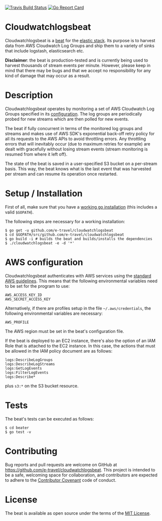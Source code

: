 [![Travis Build Status](https://travis-ci.org/e-travel/cloudwatchlogsbeat.svg?branch=master)](https://travis-ci.org/e-travel/cloudwatchlogsbeat)
[![Go Report
Card](https://goreportcard.com/badge/github.com/e-travel/cloudwatchlogsbeat)](https://goreportcard.com/report/github.com/e-travel/cloudwatchlogsbeat)

# Cloudwatchlogsbeat

Cloudwatchlogsbeat is a [beat](https://www.elastic.co/products/beats) for
the [elastic stack](https://www.elastic.co/products). Its purpose is
to harvest data from AWS Cloudwatch Log Groups and ship them to a
variety of sinks that include logstash, elasticsearch etc.

**Disclaimer**: the beat is production-tested and is currently being
used to harvest thousands of stream events per minute. However, please
keep in mind that there may be bugs and that we accept no
responsibility for any kind of damage that may occur as a result.

# Description

Cloudwatchlogsbeat operates by monitoring a set of AWS Cloudwatch Log
Groups specified in
its [configuration](cloudwatchlogsbeat.full.yml). The log groups are
periodically probed for new streams which are then polled for new
events.

The beat if fully concurrent in terms of the monitored log groups and
streams and makes use of AWS SDK's exponential back-off retry policy
for all its requests to the AWS APIs to avoid throttling errors. Any
throttling errors that will inevitably occur (due to maximum retries
for example) are dealt with gracefully without losing stream events
(stream monitoring is resumed from where it left off).

The state of the beat is saved in a user-specified S3 bucket on a
per-stream basis. This way, the beat knows what is the last event that
was harvested per stream and can resume its operation once restarted.

# Setup / Installation

First of all, make sure that you have
a [working go installation](https://golang.org/doc/install) (this
includes a valid `$GOPATH`).

The following steps are necessary for a working installation:

    $ go get -u github.com/e-travel/cloudwatchlogsbeat
    $ cd $GOPATH/src/github.com/e-travel/cloudwatchlogsbeat
    $ go build -i # builds the beat and builds/installs the dependencies
    $ ./cloudwatchlogsbeat -e -d '*'

# AWS configuration

Cloudwatchlogsbeat authenticates with AWS services using
the
[standard AWS guidelines](https://aws.amazon.com/blogs/security/a-new-and-standardized-way-to-manage-credentials-in-the-aws-sdks/). This
means that the following environmental variables need to be set for
the program to use:

    AWS_ACCESS_KEY_ID
    AWS_SECRET_ACCESS_KEY

Alternatively, if there are profiles setup in the file
`~/.aws/credentials`, the following environmental variables are
necessary:

    AWS_PROFILE

The AWS region must be set in the beat's configuration file.

If the beat is deployed to an EC2 instance, there's also the option of
an IAM Role that is attached to the EC2 instance. In this case, the
actions that must be allowed in the IAM policy document are as
follows:

```
logs:DescribeLogGroups
logs:DescribeLogStreams
logs:GetLogEvents
logs:FilterLogEvents
logs:Describe*
```
plus `s3:*` on the S3 bucket resource.

# Tests

The beat's tests can be executed as follows:

    $ cd beater
    $ go test -v

# Contributing

Bug reports and pull requests are welcome on GitHub at
https://github.com/e-travel/cloudwatchlogsbeat. This project is
intended to be a safe, welcoming space for collaboration, and
contributors are expected to adhere to
the [Contributor Covenant](http://contributor-covenant.org) code of
conduct.


# License

The beat is available as open source under the terms of
the [MIT License](http://opensource.org/licenses/MIT).
